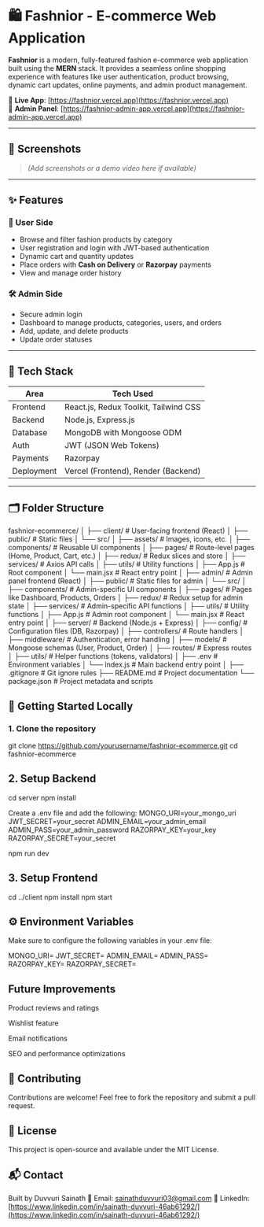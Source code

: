 # 🛍️ Fashnior - E-commerce Web Application

**Fashnior** is a modern, fully-featured fashion e-commerce web application built using the **MERN** stack. It provides a seamless online shopping experience with features like user authentication, product browsing, dynamic cart updates, online payments, and admin product management.

🔗 **Live App**: [https://fashnior.vercel.app](https://fashnior.vercel.app)  
🔐 **Admin Panel**: [https://fashnior-admin-app.vercel.app](https://fashnior-admin-app.vercel.app)

---

## 📸 Screenshots

> *(Add screenshots or a demo video here if available)*

---

## ✨ Features

### 👤 User Side
- Browse and filter fashion products by category
- User registration and login with JWT-based authentication
- Dynamic cart and quantity updates
- Place orders with **Cash on Delivery** or **Razorpay** payments
- View and manage order history

### 🛠️ Admin Side
- Secure admin login
- Dashboard to manage products, categories, users, and orders
- Add, update, and delete products
- Update order statuses

---

## 🧰 Tech Stack

| Area        | Tech Used                             |
|-------------|----------------------------------------|
| Frontend    | React.js, Redux Toolkit, Tailwind CSS |
| Backend     | Node.js, Express.js                   |
| Database    | MongoDB with Mongoose ODM             |
| Auth        | JWT (JSON Web Tokens)                 |
| Payments    | Razorpay                              |
| Deployment  | Vercel (Frontend), Render (Backend)   |

---

## 🗂️ Folder Structure

fashnior-ecommerce/
│
├── client/                         # User-facing frontend (React)
│   ├── public/                     # Static files
│   └── src/
│       ├── assets/                 # Images, icons, etc.
│       ├── components/             # Reusable UI components
│       ├── pages/                  # Route-level pages (Home, Product, Cart, etc.)
│       ├── redux/                  # Redux slices and store
│       ├── services/               # Axios API calls
│       ├── utils/                  # Utility functions
│       ├── App.js                  # Root component
│       └── main.jsx                # React entry point
│
├── admin/                          # Admin panel frontend (React)
│   ├── public/                     # Static files for admin
│   └── src/
│       ├── components/             # Admin-specific UI components
│       ├── pages/                  # Pages like Dashboard, Products, Orders
│       ├── redux/                  # Redux setup for admin state
│       ├── services/               # Admin-specific API functions
│       ├── utils/                  # Utility functions
│       ├── App.js                  # Admin root component
│       └── main.jsx                # React entry point
│
├── server/                         # Backend (Node.js + Express)
│   ├── config/                     # Configuration files (DB, Razorpay)
│   ├── controllers/                # Route handlers
│   ├── middleware/                 # Authentication, error handling
│   ├── models/                     # Mongoose schemas (User, Product, Order)
│   ├── routes/                     # Express routes
│   ├── utils/                      # Helper functions (tokens, validators)
│   ├── .env                        # Environment variables
│   └── index.js                    # Main backend entry point
│
├── .gitignore                      # Git ignore rules
├── README.md                       # Project documentation
└── package.json                    # Project metadata and scripts





## 🚀 Getting Started Locally

### 1. Clone the repository


git clone https://github.com/yourusername/fashnior-ecommerce.git
cd fashnior-ecommerce


## 2. Setup Backend

cd server
npm install

Create a .env file and add the following:
MONGO_URI=your_mongo_uri
JWT_SECRET=your_secret
ADMIN_EMAIL=your_admin_email
ADMIN_PASS=your_admin_password
RAZORPAY_KEY=your_key
RAZORPAY_SECRET=your_secret

npm run dev

## 3. Setup Frontend
cd ../client
npm install
npm start

## ⚙️ Environment Variables
Make sure to configure the following variables in your .env file:

MONGO_URI=
JWT_SECRET=
ADMIN_EMAIL=
ADMIN_PASS=
RAZORPAY_KEY=
RAZORPAY_SECRET=

## Future Improvements
Product reviews and ratings

Wishlist feature

Email notifications

SEO and performance optimizations

## 🤝 Contributing
Contributions are welcome! Feel free to fork the repository and submit a pull request.

## 📄 License
This project is open-source and available under the MIT License.

## 📬 Contact
Built by Duvvuri Sainath
📧 Email: sainathduvvuri03@gmail.com
🔗 LinkedIn: [https://www.linkedin.com/in/sainath-duvvuri-46ab61292/](https://www.linkedin.com/in/sainath-duvvuri-46ab61292/)
